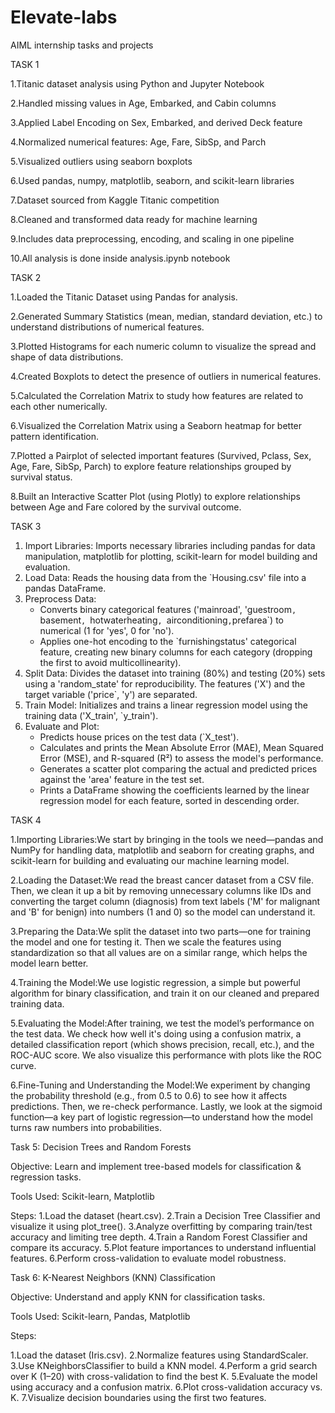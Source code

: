 # Elevate-labs
AIML internship tasks and projects


TASK 1

1.Titanic dataset analysis using Python and Jupyter Notebook

2.Handled missing values in Age, Embarked, and Cabin columns

3.Applied Label Encoding on Sex, Embarked, and derived Deck feature

4.Normalized numerical features: Age, Fare, SibSp, and Parch

5.Visualized outliers using seaborn boxplots

6.Used pandas, numpy, matplotlib, seaborn, and scikit-learn libraries

7.Dataset sourced from Kaggle Titanic competition

8.Cleaned and transformed data ready for machine learning

9.Includes data preprocessing, encoding, and scaling in one pipeline

10.All analysis is done inside analysis.ipynb notebook

TASK 2

1.Loaded the Titanic Dataset using Pandas for analysis.

2.Generated Summary Statistics (mean, median, standard deviation, etc.) to understand distributions of numerical features.

3.Plotted Histograms for each numeric column to visualize the spread and shape of data distributions.

4.Created Boxplots to detect the presence of outliers in numerical features.

5.Calculated the Correlation Matrix to study how features are related to each other numerically.

6.Visualized the Correlation Matrix using a Seaborn heatmap for better pattern identification.

7.Plotted a Pairplot of selected important features (Survived, Pclass, Sex, Age, Fare, SibSp, Parch) to explore feature relationships grouped by survival status.

8.Built an Interactive Scatter Plot (using Plotly) to explore relationships between Age and Fare colored by the survival outcome.

TASK 3

1.  Import Libraries: Imports necessary libraries including pandas for data manipulation, matplotlib for plotting, scikit-learn for model building and evaluation.
2.  Load Data: Reads the housing data from the `Housing.csv'  file into a pandas DataFrame.
3.  Preprocess Data:
    - Converts binary categorical features ('mainroad', 'guestroom`, `basement`, `hotwaterheating`, `airconditioning`,`prefarea`) to numerical (1 for 'yes', 0 for 'no').
    - Applies one-hot encoding to the `furnishingstatus' categorical feature, creating new binary columns for each category (dropping the first to avoid multicollinearity).
4.  Split Data: Divides the dataset into training (80%) and testing (20%) sets using a 'random_state' for reproducibility. The features ('X') and the target variable ('price`, 'y') are separated.
5.  Train Model: Initializes and trains a linear regression model using the training data ('X_train', `y_train').
6.  Evaluate and Plot:
    - Predicts house prices on the test data (`X_test').
    - Calculates and prints the Mean Absolute Error (MAE), Mean Squared Error (MSE), and R-squared (R²) to assess the model's performance.
    - Generates a scatter plot comparing the actual and predicted prices against the 'area' feature in the test set.
    - Prints a DataFrame showing the coefficients learned by the linear regression model for each feature, sorted in descending order.


TASK 4

1.Importing Libraries:We start by bringing in the tools we need—pandas and NumPy for handling data, matplotlib and seaborn for creating graphs, and scikit-learn for building and evaluating our machine learning model.

2.Loading the Dataset:We read the breast cancer dataset from a CSV file. Then, we clean it up a bit by removing unnecessary columns like IDs and converting the target column (diagnosis) from text labels ('M' for malignant and 'B' for benign) into numbers (1 and 0) so the model can understand it.

3.Preparing the Data:We split the dataset into two parts—one for training the model and one for testing it. Then we scale the features using standardization so that all values are on a similar range, which helps the model learn better.

4.Training the Model:We use logistic regression, a simple but powerful algorithm for binary classification, and train it on our cleaned and prepared training data.

5.Evaluating the Model:After training, we test the model’s performance on the test data. We check how well it's doing using a confusion matrix, a detailed classification report (which shows precision, recall, etc.), and the ROC-AUC score. We also visualize this performance with plots like the ROC curve.

6.Fine-Tuning and Understanding the Model:We experiment by changing the probability threshold (e.g., from 0.5 to 0.6) to see how it affects predictions. Then, we re-check performance. Lastly, we look at the sigmoid function—a key part of logistic regression—to understand how the model turns raw numbers into probabilities.

Task 5: Decision Trees and Random Forests

Objective:
Learn and implement tree-based models for classification & regression tasks.

Tools Used:
Scikit-learn, Matplotlib

Steps:
1.Load the dataset (heart.csv).
2.Train a Decision Tree Classifier and visualize it using plot_tree().
3.Analyze overfitting by comparing train/test accuracy and limiting tree depth.
4.Train a Random Forest Classifier and compare its accuracy.
5.Plot feature importances to understand influential features.
6.Perform cross-validation to evaluate model robustness.

Task 6: K-Nearest Neighbors (KNN) Classification

Objective:
Understand and apply KNN for classification tasks.

Tools Used:
Scikit-learn, Pandas, Matplotlib

Steps:

1.Load the dataset (Iris.csv).
2.Normalize features using StandardScaler.
3.Use KNeighborsClassifier to build a KNN model.
4.Perform a grid search over K (1–20) with cross-validation to find the best K.
5.Evaluate the model using accuracy and a confusion matrix.
6.Plot cross-validation accuracy vs. K.
7.Visualize decision boundaries using the first two features.











